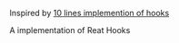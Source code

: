 Inspired by [10 lines implemention of hooks](https://twitter.com/swyx/status/1100833207451185152)

A implementation of Reat Hooks
